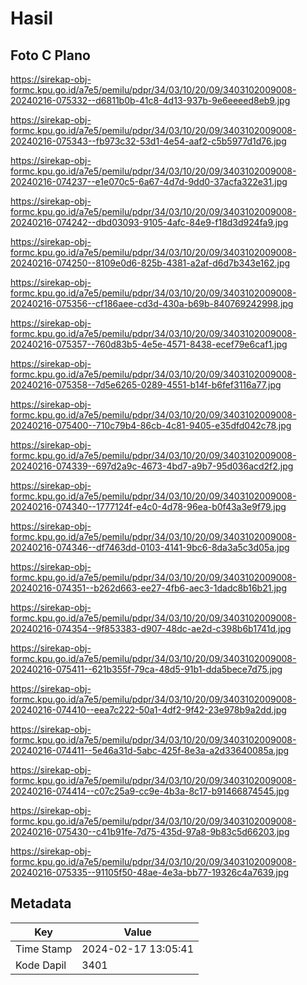 # Hasil

## Foto C Plano

https://sirekap-obj-formc.kpu.go.id/a7e5/pemilu/pdpr/34/03/10/20/09/3403102009008-20240216-075332--d6811b0b-41c8-4d13-937b-9e6eeeed8eb9.jpg

https://sirekap-obj-formc.kpu.go.id/a7e5/pemilu/pdpr/34/03/10/20/09/3403102009008-20240216-075343--fb973c32-53d1-4e54-aaf2-c5b5977d1d76.jpg

https://sirekap-obj-formc.kpu.go.id/a7e5/pemilu/pdpr/34/03/10/20/09/3403102009008-20240216-074237--e1e070c5-6a67-4d7d-9dd0-37acfa322e31.jpg

https://sirekap-obj-formc.kpu.go.id/a7e5/pemilu/pdpr/34/03/10/20/09/3403102009008-20240216-074242--dbd03093-9105-4afc-84e9-f18d3d924fa9.jpg

https://sirekap-obj-formc.kpu.go.id/a7e5/pemilu/pdpr/34/03/10/20/09/3403102009008-20240216-074250--8109e0d6-825b-4381-a2af-d6d7b343e162.jpg

https://sirekap-obj-formc.kpu.go.id/a7e5/pemilu/pdpr/34/03/10/20/09/3403102009008-20240216-075356--cf186aee-cd3d-430a-b69b-840769242998.jpg

https://sirekap-obj-formc.kpu.go.id/a7e5/pemilu/pdpr/34/03/10/20/09/3403102009008-20240216-075357--760d83b5-4e5e-4571-8438-ecef79e6caf1.jpg

https://sirekap-obj-formc.kpu.go.id/a7e5/pemilu/pdpr/34/03/10/20/09/3403102009008-20240216-075358--7d5e6265-0289-4551-b14f-b6fef3116a77.jpg

https://sirekap-obj-formc.kpu.go.id/a7e5/pemilu/pdpr/34/03/10/20/09/3403102009008-20240216-075400--710c79b4-86cb-4c81-9405-e35dfd042c78.jpg

https://sirekap-obj-formc.kpu.go.id/a7e5/pemilu/pdpr/34/03/10/20/09/3403102009008-20240216-074339--697d2a9c-4673-4bd7-a9b7-95d036acd2f2.jpg

https://sirekap-obj-formc.kpu.go.id/a7e5/pemilu/pdpr/34/03/10/20/09/3403102009008-20240216-074340--1777124f-e4c0-4d78-96ea-b0f43a3e9f79.jpg

https://sirekap-obj-formc.kpu.go.id/a7e5/pemilu/pdpr/34/03/10/20/09/3403102009008-20240216-074346--df7463dd-0103-4141-9bc6-8da3a5c3d05a.jpg

https://sirekap-obj-formc.kpu.go.id/a7e5/pemilu/pdpr/34/03/10/20/09/3403102009008-20240216-074351--b262d663-ee27-4fb6-aec3-1dadc8b16b21.jpg

https://sirekap-obj-formc.kpu.go.id/a7e5/pemilu/pdpr/34/03/10/20/09/3403102009008-20240216-074354--9f853383-d907-48dc-ae2d-c398b6b1741d.jpg

https://sirekap-obj-formc.kpu.go.id/a7e5/pemilu/pdpr/34/03/10/20/09/3403102009008-20240216-075411--621b355f-79ca-48d5-91b1-dda5bece7d75.jpg

https://sirekap-obj-formc.kpu.go.id/a7e5/pemilu/pdpr/34/03/10/20/09/3403102009008-20240216-074410--eea7c222-50a1-4df2-9f42-23e978b9a2dd.jpg

https://sirekap-obj-formc.kpu.go.id/a7e5/pemilu/pdpr/34/03/10/20/09/3403102009008-20240216-074411--5e46a31d-5abc-425f-8e3a-a2d33640085a.jpg

https://sirekap-obj-formc.kpu.go.id/a7e5/pemilu/pdpr/34/03/10/20/09/3403102009008-20240216-074414--c07c25a9-cc9e-4b3a-8c17-b91466874545.jpg

https://sirekap-obj-formc.kpu.go.id/a7e5/pemilu/pdpr/34/03/10/20/09/3403102009008-20240216-075430--c41b91fe-7d75-435d-97a8-9b83c5d66203.jpg

https://sirekap-obj-formc.kpu.go.id/a7e5/pemilu/pdpr/34/03/10/20/09/3403102009008-20240216-075335--91105f50-48ae-4e3a-bb77-19326c4a7639.jpg


## Metadata

| Key        | Value               |
| ---------- | ------------------- |
| Time Stamp | 2024-02-17 13:05:41 |
| Kode Dapil | 3401                |



